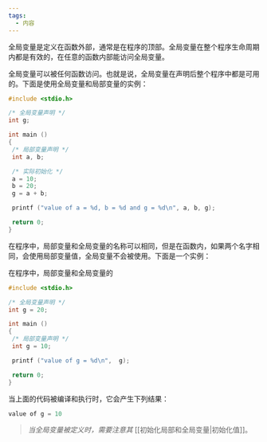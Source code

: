 ```yaml
---
tags:
  - 内容
---
```

全局变量是定义在函数外部，通常是在程序的顶部。全局变量在整个程序生命周期内都是有效的，在任意的函数内部能访问全局变量。

全局变量可以被任何函数访问。也就是说，全局变量在声明后整个程序中都是可用的。下面是使用全局变量和局部变量的实例：

```C
#include <stdio.h>

/* 全局变量声明 */
int g;

int main ()
{
 /* 局部变量声明 */
 int a, b;

 /* 实际初始化 */
 a = 10;
 b = 20;
 g = a + b;

 printf ("value of a = %d, b = %d and g = %d\n", a, b, g);

 return 0;
}
```

在程序中，局部变量和全局变量的名称可以相同，但是在函数内，如果两个名字相同，会使用局部变量值，全局变量不会被使用。下面是一个实例：

在程序中，局部变量和全局变量的

```C
#include <stdio.h>

/* 全局变量声明 */
int g = 20;

int main ()
{
 /* 局部变量声明 */
 int g = 10;

 printf ("value of g = %d\n",  g);

 return 0;
}
```

当上面的代码被编译和执行时，它会产生下列结果：

```c
value of g = 10
```

> *当全局变量被定义时，需要注意其*  [[初始化局部和全局变量|初始化值]]。